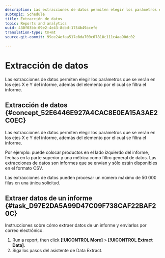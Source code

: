 ```yaml
---
description: Las extracciones de datos permiten elegir los parámetros que se verán en los ejes X e Y del informe, además del elemento por el cual se filtra el informe.
subtopic: Schedule
title: Extracción de datos
topic: Reports and analytics
uuid: 430f03bb-09e2-4e43-8cbd-1754b49acefe
translation-type: tm+mt
source-git-commit: 99ee24efaa517e8da700c67818c111c4aa90dc02

---
```



# Extracción de datos

Las extracciones de datos permiten elegir los parámetros que se verán en los ejes X e Y del informe, además del elemento por el cual se filtra el informe.

## Extracción de datos {#concept_52E6446E927A4CAC8E0EA15A3AE2C0EC}

Las extracciones de datos permiten elegir los parámetros que se verán en los ejes X e Y del informe, además del elemento por el cual se filtra el informe.

<!-- 

t_data_extract.xml

 -->

Por ejemplo: puede colocar productos en el lado izquierdo del informe, fechas en la parte superior y una métrica como filtro general de datos. Las extracciones de datos son informes que se envían y sólo están disponibles en el formato CSV.

Las extracciones de datos pueden procesar un número máximo de 50 000 filas en una única solicitud.

## Extraer datos de un informe {#task_D97E2DA5A99D47C09F738CAF22BAF20C}

Instrucciones sobre cómo extraer datos de un informe y enviarlos por correo electrónico.

1. Run a report, then click **[!UICONTROL More]** > **[!UICONTROL Extract Data]**.
1. Siga los pasos del asistente de Data Extract.
